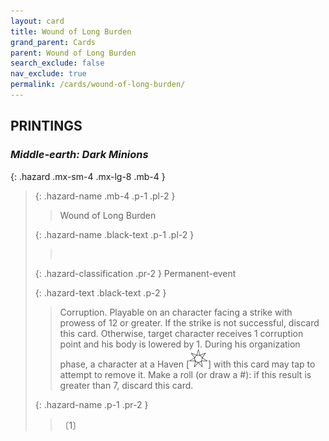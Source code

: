 ```yaml
---
layout: card
title: Wound of Long Burden
grand_parent: Cards
parent: Wound of Long Burden
search_exclude: false
nav_exclude: true
permalink: /cards/wound-of-long-burden/
---
```


## PRINTINGS


### _Middle-earth: Dark Minions_

{: .hazard .mx-sm-4 .mx-lg-8 .mb-4 }
> {: .hazard-name .mb-4 .p-1 .pl-2 }
> > <div class="hazard-mp"></div>
> > <div class="card-name">Wound of Long Burden</div>
>
> {: .hazard-name .black-text .p-1 .pl-2 }
> > &nbsp;
>
> {: .hazard-classification .pr-2 }
> Permanent-event
>
> {: .hazard-text .black-text .p-2 }
> > Corruption. Playable on an character facing a strike with prowess of 12 or greater. If the strike is not successful, discard this card. Otherwise, target character receives 1 corruption point and his body is lowered by 1. During his organization phase, a character at a Haven \[![](/assets/images/free-haven.svg)] with this card may tap to attempt to remove it. Make a roll (or draw a #): if this result is greater than 7, discard this card. 
>
> {: .hazard-name .p-1 .pr-2 }
> > <div class="card-shield"></div>
> > <div class="card-corruption">〔1〕</div>
